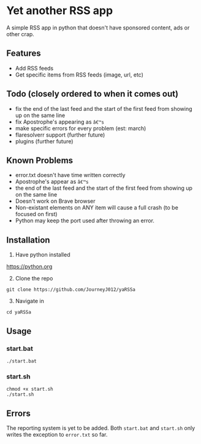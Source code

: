 # Yet another RSS app

A simple RSS app in python that doesn't have sponsored content, ads or other crap.


## Features

- Add RSS feeds
- Get specific items from RSS feeds (image, url, etc)


## Todo (closely ordered to when it comes out)

- fix the end of the last feed and the start of the first feed from showing up on the same line
- fix Apostrophe's appearing as `â€™s`
- make specific errors for every problem (est: march)
- flaresolverr support (further future)
- plugins (further future)


## Known Problems

- error.txt doesn't have time written correctly
- Apostrophe's appear as `â€™s`
- the end of the last feed and the start of the first feed from showing up on the same line
- Doesn't work on Brave browser
- Non-existant elements on ANY item will cause a full crash (to be focused on first)
- Python may keep the port used after throwing an error.


## Installation

1. Have python installed 

https://python.org

2. Clone the repo

`git clone https://github.com/JourneyJ012/yaRSSa`

3. Navigate in

`cd yaRSSa`


## Usage

### start.bat

`./start.bat`

### start.sh

```
chmod +x start.sh
./start.sh
```


## Errors

The reporting system is yet to be added. Both `start.bat` and `start.sh` only writes the exception to `error.txt` so far. 